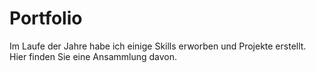 # Portfolio
Im Laufe der Jahre habe ich einige Skills erworben und Projekte erstellt. Hier finden Sie eine Ansammlung davon. 